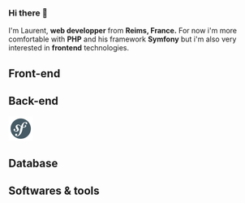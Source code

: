 ### Hi there 👋

I'm Laurent, **web developper** from **Reims, France.** For now i'm more comfortable with **PHP** and his framework **Symfony** but i'm also very interested in **frontend** technologies.

## Front-end


## Back-end

![Symfony](https://github.com/Laurent-Finana/Laurent-Finana/blob/main/img/icons8-symfony-48.png)
## Database
## Softwares & tools
